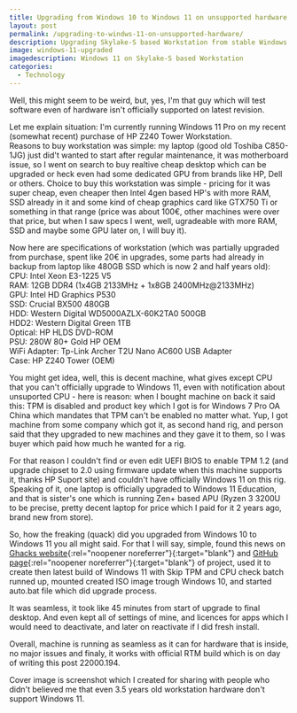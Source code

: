 ```yaml
---
title: Upgrading from Windows 10 to Windows 11 on unsupported hardware
layout: post
permalink: /upgrading-to-windws-11-on-unsupported-hardware/
description: Upgrading Skylake-S based Workstation from stable Windows 10 to Windows 11 final release
image: windows-11-upgraded
imagedescription: Windows 11 on Skylake-S based Workstation
categories:
  - Technology
---
```

Well, this might seem to be weird, but, yes, I'm that guy which will test software even of hardware isn't officially supported on latest revision.

Let me explain situation: I'm currently running Windows 11 Pro on my recent (somewhat recent) purchase of HP Z240 Tower Workstation.  
Reasons to buy workstation was simple: my laptop (good old Toshiba C850-1JG) just did't wanted to start after regular maintenance, it was motherboard issue, so I went on search to buy realtive cheap desktop which can be upgraded or heck even had some dedicated GPU from brands like HP, Dell or others. Choice to buy this workstation was simple - pricing for it was super cheap, even cheaper then Intel 4gen based HP's with more RAM, SSD already in it and some kind of cheap graphics card like GTX750 Ti or something in that range (price was about 100€, other machines were over that price, but when I saw specs I went, well, ugradeable with more RAM, SSD and maybe some GPU later on, I will buy it).  

Now here are specifications of workstation (which was partially upgraded from purchase, spent like 20€ in upgrades, some parts had already in backup from laptop like 480GB SSD which is now 2 and half years old):  
CPU: Intel Xeon E3-1225 V5  
RAM: 12GB DDR4 (1x4GB 2133MHz + 1x8GB 2400MHz@2133MHz)  
GPU: Intel HD Graphics P530  
SSD: Crucial BX500 480GB  
HDD: Western Digital WD5000AZLX-60K2TA0 500GB  
HDD2: Western Digital Green 1TB  
Optical: HP HLDS DVD-ROM  
PSU: 280W 80+ Gold HP OEM  
WiFi Adapter: Tp-Link Archer T2U Nano AC600 USB Adapter  
Case: HP Z240 Tower (OEM)  

You might get idea, well, this is decent machine, what gives except CPU that you can't officially upgrade to Windows 11, even with notification about unsuported CPU - here is reason: when I bought machine on back it said this: TPM is disabled and product key which I got is for Windows 7 Pro OA China which mandates that TPM can't be enabled no matter what. Yup, I got machine from some company which got it, as second hand rig, and person said that they upgraded to new machines and they gave it to them, so I was buyer which paid how much he wanted for a rig.  

For that reason I couldn't find or even edit UEFI BIOS to enable TPM 1.2 (and upgrade chipset to 2.0 using firmware update when this machine supports it, thanks HP Suport site) and couldn't have officially Windows 11 on this rig. Speaking of it, one laptop is officially upgraded to Windows 11 Education, and that is sister's one which is running Zen+ based APU (Ryzen 3 3200U to be precise, pretty decent laptop for price which I paid for it 2 years ago, brand new from store).

So, how the freaking (quack) did you upgraded from Windows 10 to Windows 11 you all might said. For that I will say, simple, found this news on [Ghacks website](https://www.ghacks.net/2021/09/27/mediacreationtool-bat-download-windows-11-isos-and-bypass-system-compatibility-checks/){:rel="noopener noreferrer"}{:target="blank"} and [GitHub page](https://github.com/AveYo/MediaCreationTool.bat){:rel="noopener noreferrer"}{:target="blank"} of project, used it to create then latest build of Windows 11 with Skip TPM and CPU check batch runned up, mounted created ISO image trough Windows 10, and started auto.bat file which did upgrade process.

It was seamless, it took like 45 minutes from start of upgrade to final desktop. And even kept all of settings of mine, and licences for apps which I would need to deactivate, and later on reactivate if I did fresh install.

Overall, machine is running as seamless as it can for hardware that is inside, no major issues and finaly, it works with official RTM build which is on day of writing this post 22000.194.  

Cover image is screenshot which I created for sharing with people who didn't believed me that even 3.5 years old workstation hardware don't support Windows 11.
